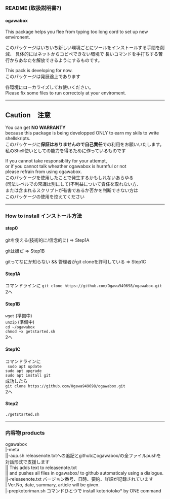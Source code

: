 ### README (取扱説明書?)
#### ogawabox  

This package helps you flee from typing too long cord to set up new emvironent.  

このパッケージはいちいち新しい環境ごとにツールをインストールする手間を削減、
具体的にはネットからコピペできない環境で
長いコマンドを手打ちする苦行からあなたを解放できるようにするものです。  

This pack is developing for now.  
このパッケージは発展途上であります  

各環境にローカライズしてお使いください。  
Please fix some files to run correctoly at your enviroment.  

***
## Caution　注意  

You can get **NO WARRANTY**  
because this package is being developped ONLY to earn my skils to write shellskripts.  
このパッケージに**保証はありませんので自己責任**での利用をお願いいたします。  
私のShell使いとしての能力を得るために作っているものです

If you cannot take responsiblity for your attempt,  
or if you cannot talk wheather ogawabox is hurmful or not  
please refrain from using ogawabox.  
このパッケージを使用したことで発生するかもしれないあらゆる  
(司法レベルでの常識は別にして)不利益について責任を取れない方、  
または含まれるスクリプトが有害であるか否かを判断できない方は  
このパッケージの使用を控えてください  
***

### How to install インストール方法

#### step0  
gitを使える(技術的に/信念的に) ⇒ Step1A  

gitは嫌だ ⇒ Step1B  

gitってなにか知らない && 管理者がgit cloneを許可している ⇒ Step1C  

#### Step1A  
コマンドラインに
```git clone https://github.com/Ogawa949698/ogawabox.git```  
2へ  

#### Step1B  
```wget``` (準備中)  
```unzip``` (準備中)  
```cd ~/ogawabox```  
```chmod +x getstarted.sh```  
2へ  

#### Step1C    
コマンドラインに  
``` sudo apt update```   
```sudo apt upgrade```  
```sudo apt install git```  
成功したら  
```git clone https://github.com/Ogawa949698/ogawabox.git```  
2へ  

#### Step2
```./getstarted.sh```  

---

### 内容物 products  
ogawabox  
|-meta  
||-aup.sh releasenote.txtへの追記とgithubにogawabox/の全ファイルpushを対話形式で支援します  
||        This adds text to releasenote.txt  
||        and pushes all files in ogawabox/ to github   automaticaly using a dialogue.  
||-releasenote.txt バージョン番号、日時、要約、詳細が記録されています  
|                 Ver.No, date, summary, article will be given.  
|-prepkotoriman.sh コマンドひとつで install kotoriotoko* by ONE command  
